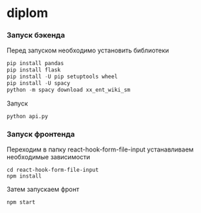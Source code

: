 # diplom

### Запуск бэкенда
Перед запуском необходимо установить библиотеки
```python
pip install pandas
pip install flask
pip install -U pip setuptools wheel
pip install -U spacy
python -m spacy download xx_ent_wiki_sm
```
Запуск
```
python api.py
```
### Запуск фронтенда

Переходим в папку react-hook-form-file-input устанавливаем необходимые зависимости

```
cd react-hook-form-file-input
npm install
```
Затем запускаем фронт

```
npm start
```
